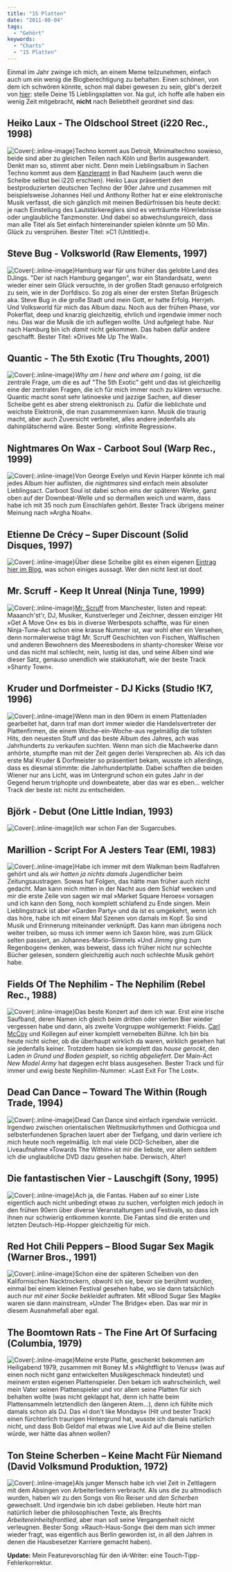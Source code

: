 ```yaml
---
title: "15 Platten"
date: "2011-08-04"
tags:
  - "Gehört"
keywords:
  - "Charts"
  - "15 Platten"
---
```


Einmal im Jahr zwinge ich mich, an einem Meme teilzunehmen, einfach auch um ein wenig die Blogberechtigung zu behalten. Einen schönen, von dem ich schwören könnte, schon mal dabei gewesen zu sein, gibt's derzeit von [hier](http://thestiller.de/?p=4509): stelle Deine 15 Lieblingsplatten vor. Na gut, ich hoffe alle haben ein wenig Zeit mitgebracht, **nicht** nach Beliebtheit geordnet sind das:

## Heiko Laux - The Oldschool Street (i220 Rec., 1998)

![Cover](/images/codecandies/oldschoolstreet.jpg){:.inline-image}Techno kommt aus Detroit, Minimaltechno sowieso, beide sind aber zu gleichen Teilen nach Köln und Berlin ausgewandert. Denkt man so, stimmt aber nicht. Denn mein Lieblingsalbum in Sachen Techno kommt aus dem [Kanzleramt](http://www.kanzleramt.com/) in Bad Nauheim (auch wenn die Scheibe selbst bei i220 erschien). Heiko Laux präsentiert den bestproduzierten deutschen Techno der 90er Jahre und zusammen mit beispielsweise Johannes Heil und Anthony Rother hat er eine elektronische Musik verfasst, die sich gänzlich mit meinen Bedürfnissen bis heute deckt: je nach Einstellung des Lautstärkereglers sind es verträumte Hörerlebnisse oder unglaubliche Tanzmonster. Und dabei so abwechslungsreich, dass man alle Titel als Set einfach hintereinander spielen könnte um 50 Min. Glück zu versprühen. Bester Titel: »C1 (Untitled)«.

## Steve Bug - Volksworld (Raw Elements, 1997)

![Cover](/images/codecandies/volksworld.jpg){:.inline-image}Hamburg war für uns früher das gelobte Land des DJings. "Der ist nach Hamburg gegangen", war ein Standardsatz, wenn wieder einer sein Glück versuchte, in der großen Stadt genauso erfolgreich zu sein, wie in der Dorfdisco. So zog als einer der ersten Stefan Brügesch aka. Steve Bug in die große Stadt und mein Gott, er hatte Erfolg. Herrjeh. Und Volksworld für mich das Album dazu. Noch aus der frühen Phase, vor Pokerflat, deep und knarzig gleichzeitig, ehrlich und irgendwie immer noch neu. Das war die Musik die ich auflegen wollte. Und aufgelegt habe. Nur nach Hamburg bin ich _damit_ nicht gekommen. Das haben dafür andere geschafft. Bester Titel: »Drives Me Up The Wall«.

## Quantic - The 5th Exotic (Tru Thoughts, 2001)

![Cover](/images/codecandies/5thexotic.jpg){:.inline-image}_Why am I here and where am I going_, ist die zentrale Frage, um die es auf "The 5th Exotic" geht und das ist gleichzeitig eine der zentralen Fragen, die ich für mich immer noch zu klären versuche. Quantic macht sonst sehr latinoeske und jazzige Sachen, auf dieser Scheibe geht es aber streng elektronisch zu. Dafür die lieblichste und weichste Elektronik, die man zusammenmixen kann. Musik die traurig macht, aber auch Zuversicht verbreitet, alles andere jedenfalls als dahinplätschernd wäre. Bester Song: »Infinite Regression«.

## Nightmares On Wax - Carboot Soul (Warp Rec., 1999)

![Cover](/images/codecandies/carbootsoul.jpg){:.inline-image}Von George Evelyn und Kevin Harper könnte ich mal jedes Album hier auflisten, die _nightmares_ sind einfach mein absoluter Lieblingsact. Carboot Soul ist dabei schon eins der späteren Werke, ganz oben auf der Downbeat-Welle und so dermaßen weich und warm, dass habe ich mit 35 noch zum Einschlafen gehört. Bester Track übrigens meiner Meinung nach »Argha Noah«.

## Etienne De Crécy – Super Discount (Solid Disques, 1997)

![Cover](/images/codecandies/superdiscount.jpg){:.inline-image}Über diese Scheibe gibt es einen eigenen [Eintrag hier im Blog](/codecandies/2010/03/01/superdiscount/), was schon einiges aussagt. Wer den nicht liest ist doof.

## Mr. Scruff - Keep It Unreal (Ninja Tune, 1999)

![Cover](/images/codecandies/keepitunreal.jpg){:.inline-image}[Mr. Scruff](http://www.mrscruff.com/) from Manchester, listen and repeat: Maaanch'st'r, DJ, Musiker, Kunstverleger und Zeichner, dessen einziger Hit »Get A Move On« es bis in diverse Werbespots schaffte, was für einen Ninja-Tune-Act schon eine krasse Nummer ist, war wohl eher ein Versehen, denn normalerweise trägt Mr. Scruff Geschichten von Fischen, Walfischen und anderen Bewohnern des Meeresbodens in shanty-choresker Weise vor und das nicht mal schlecht, nein, lustig ist das, und seine Alben sind wie dieser Satz, genauso unendlich wie stakkatohaft, wie der beste Track »Shanty Town«.

## Kruder und Dorfmeister - DJ Kicks (Studio !K7, 1996)

![Cover](/images/codecandies/djkicks.jpg){:.inline-image}Wenn man in den 90ern in einem Plattenladen gearbeitet hat, dann traf man dort immer wieder die Handelsvertreter der Plattenfirmen, die einem Woche-ein-Woche-aus regelmäßig die tollsten Hits, den neuesten Stuff und das beste Album des Jahres, ach was Jahrhunderts zu verkaufen suchten. Wenn man sich die Machwerke dann anhörte, stumpfte man mit der Zeit gegen derlei Versprechen ab. Als ich das erste Mal Kruder & Dorfmeister so präsentiert bekam, wusste ich allerdings, dass es diesmal stimmte: die Jahrhundertplatte. Dabei schafften die beiden Wiener nur ans Licht, was im Untergrund schon ein gutes Jahr in der Gegend herum triphopte und downbeatete, aber das war es eben… welcher Track der beste ist: nicht zu entscheiden.

## Björk - Debut (One Little Indian, 1993)

![Cover](/images/codecandies/debut.jpg){:.inline-image}Ich war schon Fan der Sugarcubes.

## Marillion - Script For A Jesters Tear (EMI, 1983)

![Cover](/images/codecandies/scriptforajesterstear.jpg){:.inline-image}Habe ich immer mit dem Walkman beim Radfahren gehört und als _wir hatten ja nichts damals_ Jugendlicher beim Zeitungsaustragen. Sowas hat Folgen, das hätte man früher auch nicht gedacht. Man kann mich mitten in der Nacht aus dem Schlaf wecken und mir die erste Zeile von sagen wir mal »Market Square Heroes« vorsagen und ich kann den Song, noch komplett schlafend zu Ende singen. Mein Lieblingstrack ist aber »Garden Party« und da ist es umgekehrt, wenn ich das höre, habe ich mit einem Mal Szenen von damals im Kopf. So sind Musik und Erinnerung miteinander verknüpft. Das kann man übrigens noch weiter treiben, so muss ich immer wenn ich Saxon höre, was zum Glück selten passiert, an Johannes-Mario-Simmels »Und Jimmy ging zum Regenbogen« denken, was beweist, dass ich früher nicht nur schlechte Bücher gelesen, sondern gleichzeitig auch noch schlechte Musik gehört habe.

## Fields Of The Nephilim - The Nephilim (Rebel Rec., 1988)

![Cover](/images/codecandies/thenephilim.jpg){:.inline-image}Das beste Konzert auf dem ich war. Erst eine irische Saufband, deren Namen ich gleich beim dritten oder vierten Bier wieder vergessen habe und dann, als zweite Vorgruppe wohlgemerkt: Fields. [Carl McCoy](http://upload.wikimedia.org/wikipedia/commons/2/2c/Carl_McCoy-Fields_of_the_Nephilim.jpg) und Kollegen auf einer komplett vernebelten Bühne. Ich bin bis heute nicht sicher, ob die überhaupt wirklich da waren, wirklich gesehen hat sie jedenfalls keiner. Trotzdem haben sie komplett das _house gerockt_, den Laden _in Grund und Boden gespielt_, so richtig _abgeliefert_. Der Main-Act _New Model Army_ hat dagegen echt blass ausgesehen. Bester Track und für immer und ewig beste Nephilim-Nummer: »Last Exit For The Lost«.

## Dead Can Dance – Toward The Within (Rough Trade, 1994)

![Cover](/images/codecandies/towardsthewithin.jpg){:.inline-image}Dead Can Dance sind einfach irgendwie verrückt. Irgendwo zwischen orientalischen Weltmusikrhythmen und Gothicgoa und selbsterfundenen Sprachen lauert aber der Tiefgang, und darin verliere ich mich heute noch regelmäßig. Ich mal viele DCD-Scheiben, aber die Liveaufnahme »Towards The Within« ist mir die liebste, vor allem seitdem ich die unglaubliche DVD dazu gesehen habe. Derwisch, Alter!

## Die fantastischen Vier - Lauschgift (Sony, 1995)

![Cover](/images/codecandies/lauschgift.jpg){:.inline-image}Ach ja, die Fantas. Haben auf so einer Liste eigentlich auch nicht unbedingt etwas zu suchen, verfolgten mich jedoch in den frühen 90ern über diverse Veranstaltungen und Festivals, so dass ich ihnen nur schwierig entkommen konnte. Die Fantas sind die ersten und letzten Deutsch-Hip-Hopper gleichzeitig für mich.

## Red Hot Chili Peppers – Blood Sugar Sex Magik (Warner Bros., 1991)

![Cover](/images/codecandies/bloodsugarsexmagick.jpg){:.inline-image}Schon eine der späteren Scheiben von den Kalifornischen Nacktrockern, obwohl ich sie, bevor sie berühmt wurden, einmal bei einem kleinen Festival gesehen habe, wo sie dann tatsächlich auch nur _mit einer Socke bekleidet_ auftraten. Mit »Blood Sugar Sex Magik« waren sie dann mainstream, »Under The Bridge« eben. Das war mir in diesem Ausnahmefall aber egal.

## The Boomtown Rats - The Fine Art Of Surfacing (Columbia, 1979)

![Cover](/images/codecandies/fineartofsurfacing.jpg){:.inline-image}Meine erste Platte, geschenkt bekommen am Heiligabend 1979, zusammen mit Boney M.s »Nightflight to Venus« (was auf einen noch nicht ganz entwickelten Musikgeschmack hindeutet) und meinem ersten eigenen Plattenspieler. Den bekam ich wahrscheinlich, weil mein Vater seinen Plattenspieler und vor allem seine Platten für sich behalten wollte (was nicht geklappt hat, denn ich hatte beim Plattensammeln letztendlich den längeren Atem…), denn ich fühlte mich damals schon als DJ. Das »I don't like Mondays« (Hit und bester Track) einen fürchterlich traurigen Hintergrund hat, wusste ich damals natürlich nicht, und dass Bob Geldof mal etwas wie Live Aid auf die Beine stellen würde, wer hätte das ahnen wollen?

## Ton Steine Scherben – Keine Macht Für Niemand (David Volksmund Produktion, 1972)

![Cover](/images/codecandies/keinemachtfuerniemand.jpg){:.inline-image}Als junger Mensch habe ich viel Zeit in Zeltlagern mit dem Absingen von Arbeiterliedern verbracht. Als uns die zu altmodisch wurden, haben wir zu den Songs von Rio Reiser und _den Scherben_ gewechselt. Und irgendwie bin ich dabei geblieben. Heute hört man natürlich lieber die philosophischen Texte, als Brechts _Arbeitereinheitsfrontlied_, aber man soll seine Vergangenheit nicht verleugnen. Bester Song: »Rauch-Haus-Song« (bei dem man sich immer wieder fragt, was eigentlich aus Berlin geworden ist, in all den Jahren in denen die Hausbesetzer Karriere gemacht haben).

**Update:** Mein Featurevorschlag für den iA-Writer: eine Touch-Tipp-Fehlerkorrektur.
